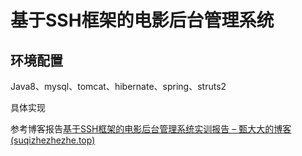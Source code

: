 # 基于SSH框架的电影后台管理系统

## 环境配置

Java8、mysql、tomcat、hibernate、spring、struts2

具体实现

参考博客报告[基于SSH框架的电影后台管理系统实训报告 – 甄大大的博客 (suqizhezhezhe.top)](http://suqizhezhezhe.top:3000/index.php/2022/12/02/电影后台管理系统实训报告/)

